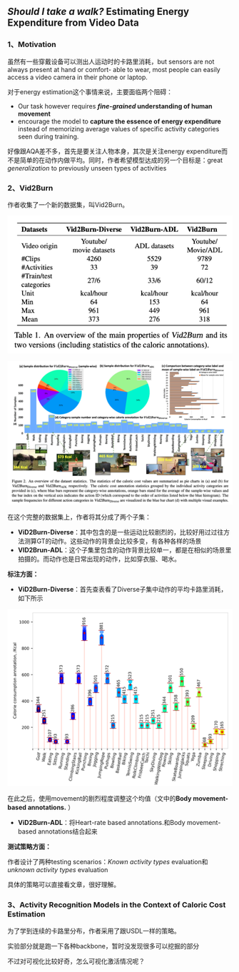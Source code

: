 ## *Should I take a walk?* Estimating Energy Expenditure from Video Data 

### 1、Motivation

虽然有一些穿戴设备可以测出人运动时的卡路里消耗，but sensors are not always present at hand or comfort- able to wear, most people can easily access a video camera in their phone or laptop.

对于energy estimation这个事情来说，主要面临两个阻碍：

- Our task however requires ***fine-grained* understanding of human movement**
- encourage the model to **capture the essence of energy expenditure** instead of memorizing average values of specific activity categories seen during training. 

好像跟AQA差不多，首先是要关注人物本身，其次是关注energy expenditure而不是简单的在动作内做平均。同时，作者希望模型达成的另一个目标是：great *generalization* to previously unseen types of activities

### 2、Vid2Burn

作者收集了一个新的数据集，叫Vid2Burn。

![image-20220707112003552](./img/image-20220707112003552.png)

![image-20220707113140167](./img/image-20220707113140167.png)

在这个完整的数据集上，作者将其分成了两个子集：

- **ViD2Burn-Diverse**：其中包含的是一些运动比较剧烈的，比较好用过过往方法测算GT的动作。这些动作的背景会比较多变，有各种各样的场景
- **VID2Brun-ADL**：这个子集里包含的动作背景比较单一，都是在相似的场景里拍摄的。而动作也是日常出现的动作，比如穿衣服、喝水。

**标注方面：**

- **ViD2Burn-Diverse**：首先查表看了Diverse子集中动作的平均卡路里消耗，如下所示

![image-20220707143956284](./img/image-20220707143956284.png)

在此之后，使用movement的剧烈程度调整这个均值（文中的**Body movement- based annotations.** ）

- **ViD2Burn-ADL**：将Heart-rate based annotations.和Body movement- based annotations结合起来

**测试策略方面：**

作者设计了两种testing scenarios：*Known activity types* evaluation和*unknown activity types* evaluation

具体的策略可以直接看文章，很好理解。

### 3、Activity Recognition Models in the Context of Caloric Cost Estimation

为了学到连续的卡路里分布，作者采用了跟USDL一样的策略。

实验部分就是跑一下各种backbone，暂时没发现很多可以挖掘的部分

不过对可视化比较好奇，怎么可视化激活情况呢？
